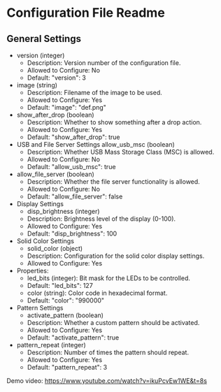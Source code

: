 # Configuration File Readme
## General Settings
- version (integer)
  - Description: Version number of the configuration file.
  - Allowed to Configure: No
  - Default: "version": 3
- image (string)
   - Description: Filename of the image to be used.
   - Allowed to Configure: Yes
   - Default: "image": "def.png"
- show_after_drop (boolean)
  - Description: Whether to show something after a drop action.
  - Allowed to Configure: Yes
  - Default: "show_after_drop": true
- USB and File Server Settings
allow_usb_msc (boolean)
  - Description: Whether USB Mass Storage Class (MSC) is allowed.
  - Allowed to Configure: No
  - Default: "allow_usb_msc": true
- allow_file_server (boolean)
   - Description: Whether the file server functionality is allowed.
   - Allowed to Configure: No
   - Default: "allow_file_server": false
- Display Settings
  - disp_brightness (integer)
  - Description: Brightness level of the display (0-100).
  - Allowed to Configure: Yes
  - Default: "disp_brightness": 100
- Solid Color Settings
  - solid_color (object)
  - Description: Configuration for the solid color display settings.
  - Allowed to Configure: Yes
- Properties:
  - led_bits (integer): Bit mask for the LEDs to be controlled.
  - Default: "led_bits": 127
  - color (string): Color code in hexadecimal format.
  - Default: "color": "990000"
- Pattern Settings
  - activate_pattern (boolean)
  - Description: Whether a custom pattern should be activated.
  - Allowed to Configure: Yes
  - Default: "activate_pattern": true
- pattern_repeat (integer)
  - Description: Number of times the pattern should repeat.
  - Allowed to Configure: Yes
  - Default: "pattern_repeat": 3

Demo video:
https://www.youtube.com/watch?v=ikuPcvEw1WE&t=8s
